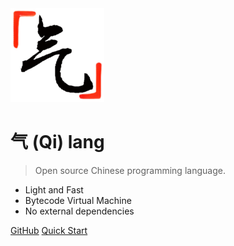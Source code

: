<!-- _coverpage.md -->

<img src="assets/images/logo_transp.png" alt="logo" width="150" title="Qi programming language."/>

# 气 (Qi) lang

> Open source Chinese programming language.

* Light and Fast
* Bytecode Virtual Machine
* No external dependencies

[GitHub](https://github.com/anonymousaaardvark/qi/)
[Quick Start](quick_start.md)

